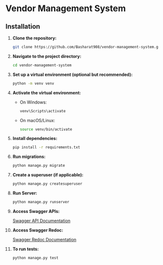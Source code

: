 # Vendor Management System

## Installation

1. **Clone the repository:**

    ```bash
    git clone https://github.com/Basharat908/vendor-management-system.git
    ```

2. **Navigate to the project directory:**

    ```bash
    cd vendor-management-system
    ```

3. **Set up a virtual environment (optional but recommended):**

    ```bash
    python -m venv venv
    ```

4. **Activate the virtual environment:**

    - On Windows:

        ```bash
        venv\Scripts\activate
        ```

    - On macOS/Linux:

        ```bash
        source venv/bin/activate
        ```

5. **Install dependencies:**

    ```bash
    pip install -r requirements.txt
    ```

6. **Run migrations:**

    ```bash
    python manage.py migrate
    ```

7. **Create a superuser (if applicable):**

    ```bash
    python manage.py createsuperuser
    ```

8. **Run Server:**

    ```bash
    python manage.py runserver
    ```

9. **Access Swagger APIs:**

    [Swagger API Documentation](http://localhost:8000/swagger/)

10. **Access Swagger Redoc:**

    [Swagger Redoc Documentation](http://localhost:8000/redoc/)


11. **To run tests:**

    ```bash
    python manage.py test
    ```
    